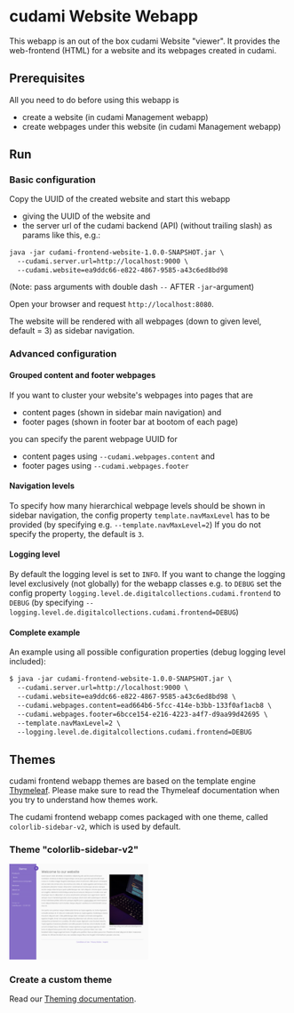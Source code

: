 # cudami Website Webapp

This webapp is an out of the box cudami Website "viewer".
It provides the web-frontend (HTML) for a website and its webpages created in cudami.

## Prerequisites

All you need to do before using this webapp is

- create a website (in cudami Management webapp)
- create webpages under this website (in cudami Management webapp)

## Run

### Basic configuration

Copy the UUID of the created website and start this webapp
- giving the UUID of the website and
- the server url of the cudami backend (API) (without trailing slash)
as params like this, e.g.:

```
java -jar cudami-frontend-website-1.0.0-SNAPSHOT.jar \
  --cudami.server.url=http://localhost:9000 \
  --cudami.website=ea9ddc66-e822-4867-9585-a43c6ed8bd98
```

(Note: pass arguments with double dash `--` AFTER `-jar`-argument)

Open your browser and request `http://localhost:8080`.

The website will be rendered with all webpages (down to given level, default = 3) as sidebar navigation.

### Advanced configuration

#### Grouped content and footer webpages

If you want to cluster your website's webpages into pages that are

- content pages (shown in sidebar main navigation) and
- footer pages (shown in footer bar at bootom of each page)

you can specify the parent webpage UUID for

- content pages using `--cudami.webpages.content` and
- footer pages using `--cudami.webpages.footer`

#### Navigation levels

To specify how many hierarchical webpage levels should be shown in sidebar navigation,
the config property `template.navMaxLevel` has to be provided (by specifying e.g. `--template.navMaxLevel=2`)
If you do not specify the property, the default is `3`.

#### Logging level

By default the logging level is set to `INFO`.
If you want to change the logging level exclusively (not globally) for the webapp classes e.g. to `DEBUG`
set the config property `logging.level.de.digitalcollections.cudami.frontend` to `DEBUG`
(by specifying `--logging.level.de.digitalcollections.cudami.frontend=DEBUG`)

#### Complete example

An example using all possible configuration properties (debug logging level included):

```
$ java -jar cudami-frontend-website-1.0.0-SNAPSHOT.jar \
  --cudami.server.url=http://localhost:9000 \
  --cudami.website=ea9ddc66-e822-4867-9585-a43c6ed8bd98 \
  --cudami.webpages.content=ead664b6-5fcc-414e-b3bb-133f0af1acb8 \
  --cudami.webpages.footer=6bcce154-e216-4223-a4f7-d9aa99d42695 \
  --template.navMaxLevel=2 \
  --logging.level.de.digitalcollections.cudami.frontend=DEBUG
```

## Themes

cudami frontend webapp themes are based on the template engine [Thymeleaf](https://www.thymeleaf.org/). Please make sure to read the Thymeleaf documentation when you try to understand how themes work.

The cudami frontend webapp comes packaged with one theme, called `colorlib-sidebar-v2`, which is used by default.

### Theme "colorlib-sidebar-v2"

<a href="./screenshots/colorlib-sidebar-v2.png" target="_blank"><img src="./screenshots/colorlib-sidebar-v2.png" width="250"/></a>

### Create a custom theme

Read our [Theming documentation](THEMING.md).
